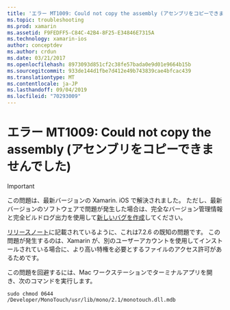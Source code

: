 ```yaml
---
title: 'エラー MT1009: Could not copy the assembly (アセンブリをコピーできませんでした)'
ms.topic: troubleshooting
ms.prod: xamarin
ms.assetid: F9FEDFF5-C84C-42B4-8F25-E34846E7315A
ms.technology: xamarin-ios
author: conceptdev
ms.author: crdun
ms.date: 03/21/2017
ms.openlocfilehash: 8973093d851cf2c38fe57bada0e9d01e9664b15b
ms.sourcegitcommit: 933de144d1fbe7d412e49b743839cae4bfcac439
ms.translationtype: MT
ms.contentlocale: ja-JP
ms.lasthandoff: 09/04/2019
ms.locfileid: "70293009"
---
```

# <a name="error-mt1009-could-not-copy-the-assembly"></a>エラー MT1009: Could not copy the assembly (アセンブリをコピーできませんでした)

> [!IMPORTANT]
> この問題は、最新バージョンの Xamarin. iOS で解決されました。 ただし、最新バージョンのソフトウェアで問題が発生した場合は、完全なバージョン管理情報と完全ビルドログ出力を使用して[新しいバグを作成](~/cross-platform/troubleshooting/questions/howto-file-bug.md)してください。

[リリースノート](https://github.com/xamarin/release-notes-archive/blob/master/release-notes/ios/xamarin.ios_7/xamarin.ios_7.2/index.md)に記載されているように、これは7.2.6 の既知の問題です。 この問題が発生するのは、Xamarin が、別のユーザーアカウントを使用してインストールされている場合に、より高い特権を必要とするファイルのアクセス許可があるためです。

この問題を回避するには、Mac ワークステーションでターミナルアプリを開き、次のコマンドを実行します。

`sudo chmod 0644 /Developer/MonoTouch/usr/lib/mono/2.1/monotouch.dll.mdb`
